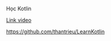 Học Kotlin

[Link video](https://www.youtube.com/playlist?list=PLE1qPKuGSJaDeoSw8aW4N8FOM23Fz5qfY)

https://github.com/thantrieu/LearnKotlin
